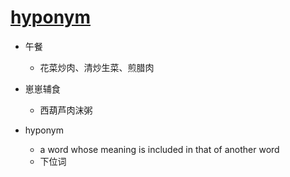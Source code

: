 # [hyponym](https://github.com/jiemaoli/gitblog/issues/14)

- 午餐
   - 花菜炒肉、清炒生菜、煎腊肉

- 崽崽辅食
   - 西葫芦肉沫粥

- hyponym
   - a word whose meaning is included in that of another word
   - 下位词